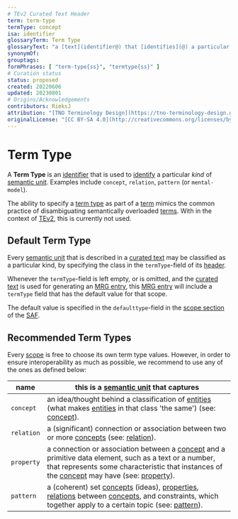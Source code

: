 ```yaml
---
# TEv2 Curated Text Header
term: term-type
termType: concept
isa: identifier
glossaryTerm: Term Type
glossaryText: "a [text](identifier@) that [identifies](@) a particular *kind* of [semantic unit](@) within a particular [scope](@). Examples include `concept`, `relation`, `pattern` (or `mental-model`)."
synonymOf:
grouptags:
formPhrases: [ "term-type{ss}", "termtype{ss}" ]
# Curation status
status: proposed
created: 20220606
updated: 20230801
# Origins/Acknowledgements
contributors: RieksJ
attribution: "[TNO Terminology Design](https://tno-terminology-design.github.io/tev2-specifications/docs)"
originalLicense: "[CC BY-SA 4.0](http://creativecommons.org/licenses/by-sa/4.0/?ref=chooser-v1)"
---
```


# Term Type

A **Term Type** is an [identifier](@) that is used to [identify](@) a particular *kind* of [semantic unit](@). Examples include `concept`, `relation`, `pattern` (or `mental-model`).

The ability to specify a [term type](@) as part of a [term](@) mimics the common practice of disambiguating semantically overloaded [terms](@). With in the context of [TEv2](@), this is currently not used.

## Default Term Type

Every [semantic unit](@) that is described in a [curated text](@) may be classified as a particular kind, by specifying the class in the `termType`-field of its [header](@).

Whenever the `termType`-field is left empty, or is omitted, and the [curated text](@) is used for generating an [MRG entry](@), this [MRG entry](@) will include a `termType` field that has the default value for that scope. 

The default value is specified in the `defaulttype`-field in the [scope section](/docs/40-specs/files/saf#scope-section) of the [SAF](@). 

## Recommended Term Types

Every [scope](@) is free to choose its own term type values. However, in order to ensure interoperability as much as possible, we recommend to use any of the ones as defined below:

| name       | this is a [semantic unit](@) that captures |
| ---------- | ----------- |
| `concept`  | an idea/thought behind a classification of [entities](@) (what makes [entities](@) in that class 'the same') (see: [concept](@)). |
| `relation` | a (significant) connection or association between two or more [concepts](@) (see: [relation](@)). |
| `property` | a connection or association between a [concept](@) and a primitive data element, such as a text or a number, that represents some characteristic that instances of the [concept](@) may have (see: [property](@)). |
| `pattern`  | a (coherent) set [concepts](@) (ideas), [properties](@), [relations](@) between [concepts](@), and constraints, which together apply to a certain topic (see: [pattern](@)). |
